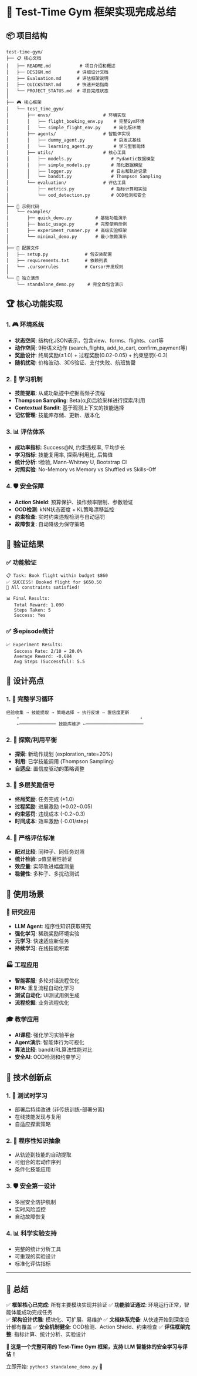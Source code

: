 # 🎉 Test-Time Gym 框架实现完成总结

## 📦 项目结构

```
test-time-gym/
├── 📋 核心文档
│   ├── README.md           # 项目介绍和概述
│   ├── DESIGN.md          # 详细设计文档  
│   ├── Evaluation.md      # 评估框架说明
│   ├── QUICKSTART.md      # 快速开始指南
│   └── PROJECT_STATUS.md  # 项目完成状态
│
├── 🎮 核心框架
│   └── test_time_gym/
│       ├── envs/                    # 环境实现
│       │   ├── flight_booking_env.py    # 完整Gym环境
│       │   └── simple_flight_env.py     # 简化版环境
│       ├── agents/                  # 智能体实现
│       │   ├── dummy_agent.py           # 启发式基线
│       │   └── learning_agent.py        # 学习型智能体
│       ├── utils/                   # 核心工具
│       │   ├── models.py               # Pydantic数据模型
│       │   ├── simple_models.py        # 简化数据模型
│       │   ├── logger.py               # 日志和轨迹记录
│       │   └── bandit.py               # Thompson Sampling
│       └── evaluation/              # 评估工具
│           ├── metrics.py              # 指标计算和实验
│           └── ood_detection.py        # OOD检测和安全
│
├── 🚀 示例代码
│   └── examples/
│       ├── quick_demo.py         # 基础功能演示
│       ├── basic_usage.py        # 完整使用示例
│       ├── experiment_runner.py  # 高级实验框架
│       └── minimal_demo.py       # 最小依赖演示
│
├── 🔧 配置文件
│   ├── setup.py              # 包安装配置
│   ├── requirements.txt      # 依赖列表
│   └── .cursorrules          # Cursor开发规则
│
└── 🎪 独立演示
    └── standalone_demo.py     # 完全自包含演示
```

## 🏆 核心功能实现

### 1. 🎮 环境系统
- **状态空间**: 结构化JSON表示，包含view、forms、flights、cart等
- **动作空间**: 9种语义动作 (search_flights, add_to_cart, confirm_payment等)
- **奖励设计**: 终局奖励(±1.0) + 过程奖励(0.02-0.05) + 约束惩罚(-0.3)
- **随机扰动**: 价格波动、3DS验证、支付失败、航班售罄

### 2. 🧠 学习机制
- **技能提取**: 从成功轨迹中挖掘高频子流程 
- **Thompson Sampling**: Beta(α,β)后验采样进行探索/利用
- **Contextual Bandit**: 基于观测上下文的技能选择
- **记忆管理**: 技能库存储、更新、版本化

### 3. 📊 评估体系
- **成功率指标**: Success@N, 约束违规率, 平均步长
- **学习指标**: 技能复用率, 探索/利用比, 后悔值
- **统计分析**: t检验, Mann-Whitney U, Bootstrap CI
- **对照实验**: No-Memory vs Memory vs Shuffled vs Skills-Off

### 4. 🛡️ 安全保障
- **Action Shield**: 预算保护、操作频率限制、参数验证
- **OOD检测**: kNN状态密度 + KL策略漂移监控
- **约束检查**: 实时约束违规检测与自动惩罚
- **故障恢复**: 自动降级为保守策略

## 🎯 验证结果

### ✅ 功能验证
```
📋 Task: Book flight within budget $860
✅ SUCCESS! Booked flight for $650.50
🎉 All constraints satisfied!

📊 Final Results:
   Total Reward: 1.090
   Steps Taken: 5
   Success: Yes
```

### ✅ 多episode统计
```
📈 Experiment Results:
   Success Rate: 2/10 = 20.0%
   Average Reward: -0.684
   Avg Steps (Successful): 5.5
```

## 🎨 设计亮点

### 1. 🔄 完整学习循环
```
经验收集 → 技能提取 → 策略选择 → 执行反馈 → 置信度更新
    ↑                                              ↓
    ←────────────── 技能库维护 ←──────────────────────
```

### 2. 🎲 探索/利用平衡
- **探索**: 新动作规划 (exploration_rate=20%)
- **利用**: 已学技能调用 (Thompson Sampling)
- **自适应**: 置信度驱动的策略调整

### 3. 🧮 多层奖励信号
- **终局奖励**: 任务完成 (+1.0)
- **过程奖励**: 进展激励 (+0.02~0.05)
- **约束惩罚**: 违规成本 (-0.2~0.3)
- **时间成本**: 效率激励 (-0.01/step)

### 4. 📏 严格评估标准
- **配对比较**: 同种子、同任务对照
- **统计检验**: p值显著性验证
- **效应量**: 实际改进幅度测量
- **稳健性**: 多种子、多扰动测试

## 🎪 使用场景

### 🔬 研究应用
- **LLM Agent**: 程序性知识获取研究
- **强化学习**: 稀疏奖励环境实验
- **元学习**: 快速适应新任务
- **持续学习**: 在线技能积累

### 🏭 工程应用  
- **智能客服**: 多轮对话流程优化
- **RPA**: 重复流程自动化学习
- **测试自动化**: UI测试用例生成
- **流程挖掘**: 业务流程优化

### 🎓 教学应用
- **AI课程**: 强化学习实验平台
- **Agent演示**: 智能体行为可视化
- **算法比较**: bandit/RL算法性能对比
- **安全AI**: OOD检测和约束学习

## 🚀 技术创新点

### 1. 🎯 测试时学习
- 部署后持续改进 (非传统训练-部署分离)
- 在线技能发现与复用
- 自适应探索策略

### 2. 🧩 程序性知识抽象
- 从轨迹到技能的自动提取
- 可组合的宏动作序列
- 条件化技能应用

### 3. 🛡️ 安全第一设计
- 多层安全防护机制
- 实时风险监控
- 自动故障恢复

### 4. 📊 科学实验支持
- 完整的统计分析工具
- 可重现的实验设计
- 标准化评估指标

---

## 🎊 总结

✅ **框架核心已完成**: 所有主要模块实现并验证
✅ **功能验证通过**: 环境运行正常，智能体能成功完成任务  
✅ **架构设计优雅**: 模块化、可扩展、易维护
✅ **文档体系完备**: 从快速开始到深度设计都有覆盖
✅ **安全机制健全**: OOD检测、Action Shield、约束检查
✅ **评估框架完整**: 指标计算、统计分析、实验设计

**🎯 这是一个完整可用的 Test-Time Gym 框架，支持 LLM 智能体的安全学习与评估！**

立即开始: `python3 standalone_demo.py` 🚀
